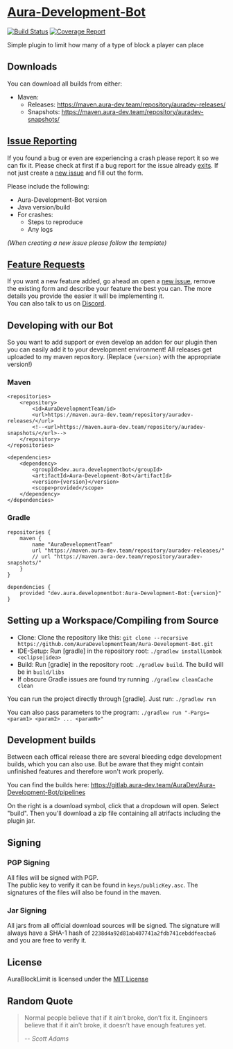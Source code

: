 # [Aura-Development-Bot](https://github.com/AuraDevelopmentTeam/Aura-Development-Bot)

[![Build Status](https://gitlab.aura-dev.team/AuraDev/Aura-Development-Bot/badges/master/build.svg)](https://gitlab.aura-dev.team/AuraDev/Aura-Development-Bot/pipelines)
[![Coverage Report](https://gitlab.aura-dev.team/AuraDev/Aura-Development-Bot/badges/master/coverage.svg)](https://gitlab.aura-dev.team/AuraDev/Aura-Development-Bot/pipelines)

Simple plugin to limit how many of a type of block a player can place

## Downloads

You can download all builds from either:

- Maven:
  - Releases: https://maven.aura-dev.team/repository/auradev-releases/
  - Snapshots: https://maven.aura-dev.team/repository/auradev-snapshots/

## [Issue Reporting](https://github.com/AuraDevelopmentTeam/Aura-Development-Bot/issues)

If you found a bug or even are experiencing a crash please report it so we can fix it. Please check at first if a bug report for the issue already
[exits](https://github.com/AuraDevelopmentTeam/Aura-Development-Bot/issues). If not just create a
[new issue](https://github.com/AuraDevelopmentTeam/Aura-Development-Bot/issues/new) and fill out the form.

Please include the following:

* Aura-Development-Bot version
* Java version/build
* For crashes:
  * Steps to reproduce
  * Any logs

*(When creating a new issue please follow the template)*

## [Feature Requests](https://github.com/AuraDevelopmentTeam/Aura-Development-Bot/issues)

If you want a new feature added, go ahead an open a [new issue](https://github.com/AuraDevelopmentTeam/InvSync/Aura-Development-Bot/new), remove the existing
form and describe your feature the best you can. The more details you provide the easier it will be implementing it.  
You can also talk to us on [Discord](https://discord.me/bungeechat).

## Developing with our Bot

So you want to add support or even develop an addon for our plugin then you can easily add it to your development environment! All releases get uploaded to my
maven repository. (Replace `{version}` with the appropriate version!)

### Maven

    <repositories>
        <repository>
            <id>AuraDevelopmentTeam/id>
            <url>https://maven.aura-dev.team/repository/auradev-releases/</url>
            <!--<url>https://maven.aura-dev.team/repository/auradev-snapshots/</url>-->
        </repository>
    </repositories>

    <dependencies>
        <dependency>
            <groupId>dev.aura.developmentbot</groupId>
            <artifactId>Aura-Development-Bot</artifactId>
            <version>{version}</version>
            <scope>provided</scope>
        </dependency>
    </dependencies>

### Gradle

    repositories {
        maven {
            name "AuraDevelopmentTeam"
            url "https://maven.aura-dev.team/repository/auradev-releases/"
            // url "https://maven.aura-dev.team/repository/auradev-snapshots/"
        }
    }

    dependencies {
        provided "dev.aura.developmentbot:Aura-Development-Bot:{version}"
    }

## Setting up a Workspace/Compiling from Source

* Clone: Clone the repository like this: `git clone --recursive https://github.com/AuraDevelopmentTeam/Aura-Development-Bot.git`
* IDE-Setup: Run [gradle] in the repository root: `./gradlew installLombok <eclipse|idea>`
* Build: Run [gradle] in the repository root: `./gradlew build`. The build will be in `build/libs`
* If obscure Gradle issues are found try running `./gradlew cleanCache clean`

You can run the project directly through [gradle]. Just run: `./gradlew run`

You can also pass parameters to the program: `./gradlew run "-Pargs=<param1> <param2> ... <paramN>"`

## Development builds

Between each offical release there are several bleeding edge development builds, which you can also use. But be aware that they might contain unfinished
features and therefore won't work properly.

You can find the builds here: https://gitlab.aura-dev.team/AuraDev/Aura-Development-Bot/pipelines

On the right is a download symbol, click that a dropdown will open. Select "build". Then you'll download a zip file containing all atrifacts including the
plugin jar.

## Signing

### PGP Signing

All files will be signed with PGP.  
The public key to verify it can be found in `keys/publicKey.asc`. The signatures of the files will also be found in the maven.

### Jar Signing

All jars from all official download sources will be signed. The signature will always have a SHA-1 hash of `2238d4a92d81ab407741a2fdb741cebddfeacba6` and you
are free to verify it.

## License

AuraBlockLimit is licensed under the [MIT License](https://opensource.org/licenses/MIT)

## Random Quote

> Normal people believe that if it ain’t broke, don’t fix it. Engineers believe that if it ain’t broke, it doesn’t have enough features yet.
>
> -- <cite>Scott Adams</cite>

